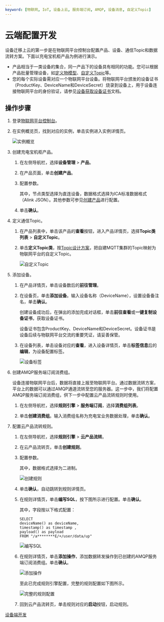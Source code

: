 ```yaml
---
keyword: [物联网, IoT, 设备上云, 服务端订阅, AMQP, 设备消息, 自定义Topic]
---
```


# 云端配置开发

设备迁移上云的第一步是在物联网平台控制台配置产品、设备、通信Topic和数据流转方案。下面以充电宝机柜产品为例进行演示。

-   产品相当于一类设备的集合，同一产品下的设备具有相同的功能。您可以根据产品批量管理设备，如[定义物模型](/cn.zh-CN/设备管理/物模型/单个添加物模型.md)、[自定义Topic](/cn.zh-CN/设备接入/消息通信Topic/自定义Topic.md)等。
-   您的每个实际设备需对应一个物联网平台设备。将物联网平台颁发的设备证书（ProductKey、DeviceName和DeviceSecret）烧录到设备上，用于设备连接物联网平台的身份验证，请参见[设备获取设备证书](/cn.zh-CN/设备接入/设备获取设备证书/概述.md)文档。

## 操作步骤

1.  登录[物联网平台控制台](http://iot.console.aliyun.com/)。

2.  在实例概览页，找到对应的实例，单击实例进入实例详情页。

    ![实例概览](https://static-aliyun-doc.oss-cn-hangzhou.aliyuncs.com/assets/img/zh-CN/9275903061/p174584.png)

3.  创建充电宝机柜产品。

    1.  在左侧导航栏，选择**设备管理** \> **产品**。

    2.  在产品页面，单击**创建产品**。

    3.  配置参数。

        其中，节点类型选择为直连设备，数据格式选择为ICA标准数据格式（Alink JSON）。其他参数可参见[创建产品](/cn.zh-CN/设备接入/创建产品.md)进行配置。

    4.  单击**确认**。

4.  定义通信Topic。

    1.  在产品列表中，单击该产品的**查看**按钮，进入产品详情页，选择**Topic类列表** \> **自定义Topic**。

    2.  单击**定义Topic类**，按[Topic设计方案](/cn.zh-CN/设备迁移上云解决方案/概述.md)，把自建MQTT集群的Topic映射为物联网平台的自定义Topic。

        ![自定义Topic](https://static-aliyun-doc.oss-cn-hangzhou.aliyuncs.com/assets/img/zh-CN/4908649951/p101644.png)

5.  添加设备。

    1.  在产品详情页，单击设备数后的**前往管理**。

    2.  在设备页，单击**添加设备**。输入设备名称（DeviceName），设置设备备注名，单击**确认**。

        创建设备成功后，在弹出的添加完成对话框，单击**前往查看**或**一键复制设备证书**，获取设备证书。

        设备证书包含ProductKey、DeviceName和DeviceSecret。设备证书是设备后续与物联网平台交流的重要凭证，请妥善保管。

    3.  在设备列表，单击设备对应的**查看**，进入设备详情页，单击**标签信息**后的**编辑**，为设备配置标签。

        ![设备标签](https://static-aliyun-doc.oss-cn-hangzhou.aliyuncs.com/assets/img/zh-CN/4908649951/p110057.png)

6.  创建AMQP服务端订阅消费组。

    设备连接物联网平台后，数据将直接上报至物联网平台。通过数据流转方案，平台上的数据可以通过AMQP通道流转至您的服务器。这一步中，我们将配置AMQP服务端订阅消费组，供下一步中配置云产品流转规则时使用。

    1.  在左侧导航栏，选择**规则引擎** \> **服务端订阅**，选择**消费组列表**。

    2.  单击**创建消费组**。输入消费组名称为充电宝业务数据处理，单击**确认**。

7.  配置云产品流转规则。

    1.  在左侧导航栏，选择**规则引擎** \> **云产品流转**。

    2.  在云产品流转页，单击**创建规则**。

    3.  配置参数。

        其中，数据格式选择为二进制。

        ![创建规则](https://static-aliyun-doc.oss-cn-hangzhou.aliyuncs.com/assets/img/zh-CN/4908649951/p110088.png)

    4.  单击**确认**，自动跳转到规则详情页。

    5.  在规则详情页，单击**编写SQL**，按下图所示进行配置。单击**确认**。

        其中，字段按以下格式配置：

        ```
        SELECT 
        deviceName() as deviceName,
        timestamp() as timestamp ,
        payload() as payload 
        FROM "/a********E/+/user/data/up"
        ```

        ![编写SQL](https://static-aliyun-doc.oss-cn-hangzhou.aliyuncs.com/assets/img/zh-CN/4908649951/p101792.png)

    6.  在规则详情页，单击**添加操作**，添加数据转发操作到已创建的AMQP服务端订阅消费组。单击**确认**。

        ![添加操作](https://static-aliyun-doc.oss-cn-hangzhou.aliyuncs.com/assets/img/zh-CN/1908649951/p162262.png)

        至此已完成规则引擎配置，完整的规则配置如下图所示。

        ![完整的规则配置](https://static-aliyun-doc.oss-cn-hangzhou.aliyuncs.com/assets/img/zh-CN/4908649951/p101796.png)

    7.  回到云产品流转页，单击规则对应的**启动**按钮，启动规则。


[设备端开发](/cn.zh-CN/设备迁移上云解决方案/设备端开发.md)

